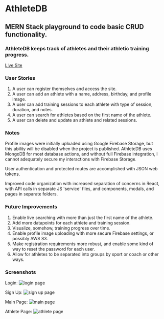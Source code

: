 # AthleteDB

## MERN Stack playground to code basic CRUD functionality.

### AthleteDB keeps track of athletes and their athletic training progress. 

[Live Site](https://project-skookum.herokuapp.com/)

### User Stories

1. A user can register themselves and access the site.
2. A user can add an athlete with a name, address, birthday, and profile image.
3. A user can add training sessions to each athlete with type of session, duration, and notes. 
4. A user can search for athletes based on the first name of the athlete. 
5. A user can delete and update an athlete and related sessions.

### Notes

Profile images were initially uploaded using Google Firebase Storage, but this ability will be disabled when the project is published. AthleteDB uses MongoDB for most database actions, and without full Firebase integration, I cannot adequately secure my interactions with Firebase Storage. 

User authentication and protected routes are accomplished with JSON web tokens. 

Improved code organization with increased separation of concerns in React, with API calls in separate JS 'service' files, and components, modals, and pages in separate folders. 

### Future Improvements

1. Enable live searching with more than just the first name of the athlete.
2. Add more datapoints for each athlete and training session.
3. Visualize, somehow, training progress over time.
4. Enable profile image uploading with more secure Firebase settings, or possibly AWS S3. 
5. Make registration requirements more robust, and enable some kind of way to reset the password for each user. 
6. Allow for athletes to be separated into groups by sport or coach or other ways. 

### Screenshots

Login:
![login page](https://imgur.com/ljc0vKJ)

Sign Up: 
![sign up page](https://imgur.com/mvxYCph)

Main Page: 
![main page](https://imgur.com/qgAbnPE)

Athlete Page: 
![athlete page](https://imgur.com/PSb8MCF)